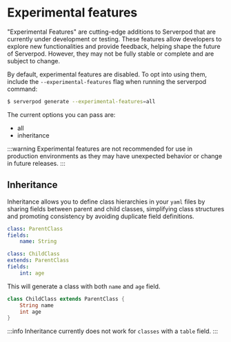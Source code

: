 # Experimental features

"Experimental Features" are cutting-edge additions to Serverpod that are currently under development or testing. These features allow developers to explore new functionalities and provide feedback, helping shape the future of Serverpod. However, they may not be fully stable or complete and are subject to change.

By default, experimental features are disabled. To opt into using them, include the `--experimental-features` flag when running the serverpod command:

```bash
$ serverpod generate --experimental-features=all
```

The current options you can pass are:

- all
- inheritance

:::warning
Experimental features are not recommended for use in production environments as they may have unexpected behavior or change in future releases.
:::

## Inheritance

Inheritance allows you to define class hierarchies in your `yaml` files by sharing fields between parent and child classes, simplifying class structures and promoting consistency by avoiding duplicate field definitions.

```yaml
class: ParentClass
fields:
    name: String
```

```yaml
class: ChildClass
extends: ParentClass
fields:
    int: age
```

This will generate a class with both `name` and `age` field.

```dart
class ChildClass extends ParentClass {
    String name
    int age
}
```

:::info
Inheritance currently does not work for `classes` with a `table` field.
:::

